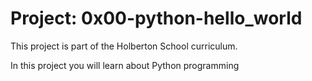 # Project: 0x00-python-hello_world

This project is part of the Holberton School curriculum.

In this project you will learn about Python programming
